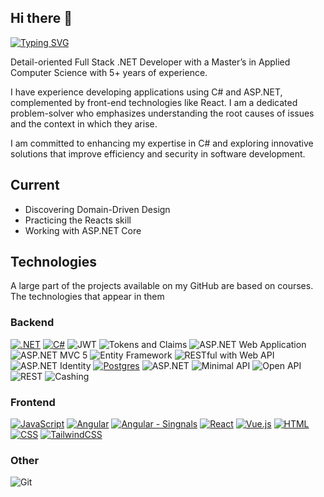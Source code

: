 ## Hi there 👋

[![Typing SVG](https://readme-typing-svg.demolab.com?font=Calibri&pause=1000&width=435&lines=Full+Stack+.NET+Developer)](https://git.io/typing-svg)

Detail-oriented Full Stack .NET Developer with a Master’s in Applied Computer Science with 5+ years of experience.

I have experience developing applications using C# and ASP.NET, complemented by front-end technologies like React.
I am a dedicated problem-solver who emphasizes understanding the root causes of issues and the context in which they arise.

I am committed to enhancing my expertise in C# and exploring innovative solutions that improve efficiency and security in software development.

## Current
- Discovering Domain-Driven Design
- Practicing the Reacts skill
- Working with ASP.NET Core

## Technologies
A large part of the projects available on my GitHub are based on courses. The technologies that appear in them

### Backend
[![.NET](https://img.shields.io/badge/.NET-512BD4?logo=dotnet&logoColor=fff)](#)
[![C#](https://custom-icon-badges.demolab.com/badge/C%23-%23239120.svg?logo=cshrp&logoColor=white)](#)
![JWT](https://img.shields.io/badge/JWT-black?style=for-the-badge&logo=JSON%20web%20tokens)
![Tokens and Claims](https://img.shields.io/badge/JWT-black?style=for-the-badge&logo=JSON%20web%20tokens)
![ASP.NET Web Application](https://img.shields.io/badge/.NET-5C2D91?style=for-the-badge&logo=.net&logoColor=white)
![ASP.NET MVC 5](https://img.shields.io/badge/.NET-5C2D91?style=for-the-badge&logo=.net&logoColor=white)
![Entity Framework](https://img.shields.io/badge/.NET-5C2D91?style=for-the-badge&logo=.net&logoColor=white)
![RESTful with Web API](https://img.shields.io/badge/.NET-5C2D91?style=for-the-badge&logo=.net&logoColor=white)
![ASP.NET Identity](https://img.shields.io/badge/JWT-black?style=for-the-badge&logo=JSON%20web%20tokens)
[![Postgres](https://img.shields.io/badge/Postgres-%23316192.svg?logo=postgresql&logoColor=white)](#)
![ASP.NET](https://img.shields.io/badge/.NET-5C2D91?style=for-the-badge&logo=.net&logoColor=white)
![Minimal API](https://img.shields.io/badge/.NET-5C2D91?style=for-the-badge&logo=.net&logoColor=white)
![Open API](https://img.shields.io/badge/.NET-5C2D91?style=for-the-badge&logo=.net&logoColor=white)
![REST](https://img.shields.io/badge/.NET-5C2D91?style=for-the-badge&logo=.net&logoColor=white)
![Cashing](https://img.shields.io/badge/.NET-5C2D91?style=for-the-badge&logo=.net&logoColor=white)

### Frontend
[![JavaScript](https://img.shields.io/badge/JavaScript-F7DF1E?logo=javascript&logoColor=000)](#)
[![Angular](https://img.shields.io/badge/Angular-%23DD0031.svg?logo=angular&logoColor=white)](#)
[![Angular - Singnals](https://img.shields.io/badge/Angular-%23DD0031.svg?logo=angular&logoColor=white)](#)
[![React](https://img.shields.io/badge/React-%2320232a.svg?logo=react&logoColor=%2361DAFB)](#)
[![Vue.js](https://img.shields.io/badge/Vue.js-4FC08D?logo=vuedotjs&logoColor=fff)](#)
[![HTML](https://img.shields.io/badge/HTML-%23E34F26.svg?logo=html5&logoColor=white)](#)
[![CSS](https://img.shields.io/badge/CSS-1572B6?logo=css3&logoColor=fff)](#)
[![TailwindCSS](https://img.shields.io/badge/Tailwind%20CSS-%2338B2AC.svg?logo=tailwind-css&logoColor=white)](#)

### Other
![Git](https://img.shields.io/badge/Git-222222.svg?style=for-the-badge&logo=git&logoColor=EF2E40)
